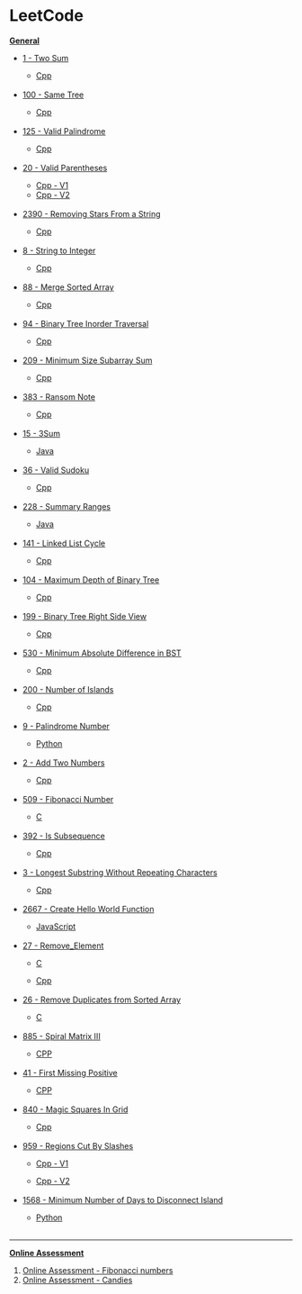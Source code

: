 <div>
    <h1>LeetCode</h1>
</div>
<div>
    <a href="https://github.com/ShaharAshe/LeetCode" alt="General"><b><p> General </p></b></a>
    <ul>
        <div>
            <a href="https://github.com/ShaharAshe/LeetCode/tree/main/leetcode-1-Two_Sum" alt="1 - Two Sum">
                <li> 1 - Two Sum </li>
            </a>
            <ul>
                <a href="https://github.com/ShaharAshe/LeetCode/blob/main/leetcode-1-Two_Sum/leetcode-1-Two_Sum.cpp" alt="1 - Two Sum - Cpp">
                    <li> Cpp </li>
                </a>
            </ul>
        </div>
        <br>
        <div>
            <a href="https://github.com/ShaharAshe/LeetCode/tree/main/leetcode-100-Same_Tree" alt="100 - Same Tree">
                <li> 100 - Same Tree </li>
            </a>
            <ul>
                <a href="https://github.com/ShaharAshe/LeetCode/blob/main/leetcode-100-Same_Tree/leetcode-100-Same_Tree.cpp" alt="100 - Same Tree - Cpp">
                    <li> Cpp </li>
                </a>
            </ul>
        </div>
        <br>
        <div>
            <a href="https://github.com/ShaharAshe/LeetCode/tree/main/leetcode-125-Valid_Palindrome" alt="125 - Valid Palindrome">
                <li> 125 - Valid Palindrome </li>
            </a>
            <ul>
                <a href="https://github.com/ShaharAshe/LeetCode/blob/main/leetcode-125-Valid_Palindrome/leetcode-125-Valid_Palindrome.cpp" alt="125 - Valid Palindrome - Cpp">
                    <li> Cpp </li>
                </a>
            </ul>
        </div>
        <br>
        <div>
            <a href="https://github.com/ShaharAshe/LeetCode/tree/main/leetcode-20-Valid_Parentheses" alt="20 - Valid Parentheses">
                <li> 20 - Valid Parentheses </li>
            </a>
            <ul>
                <a href="https://github.com/ShaharAshe/LeetCode/blob/main/leetcode-20-Valid_Parentheses/leetcode-20-Valid_Parentheses.cpp" alt="20 - Valid Parentheses - Cpp - V1">
                    <li> Cpp - V1 </li>
                </a>
                <a href="https://github.com/ShaharAshe/LeetCode/blob/main/leetcode-20-Valid_Parentheses/leetcode-20-Valid_Parentheses_v2.cpp" alt="20 - Valid Parentheses - Cpp - V2">
                    <li> Cpp - V2 </li>
                </a>
            </ul>
        </div>
        <br>
        <div>
            <a href="https://github.com/ShaharAshe/LeetCode/tree/main/leetcode-2390-Removing_Stars_From_a_String" alt="2390 - Removing Stars From a String">
                <li> 2390 - Removing Stars From a String </li>
            </a>
            <ul>
                <a href="https://github.com/ShaharAshe/LeetCode/blob/main/leetcode-2390-Removing_Stars_From_a_String/leetcode-2390-Removing_Stars_From_a_String.cpp" alt="2390 - Removing Stars From a String - Cpp">
                    <li> Cpp </li>
                </a>
            </ul>
        </div>
        <br>
        <div>
            <a href="https://github.com/ShaharAshe/LeetCode/tree/main/leetcode-8-String_to_Integer" alt="8 - String to Integer">
                <li> 8 - String to Integer </li>
            </a>
            <ul>
                <a href="https://github.com/ShaharAshe/LeetCode/blob/main/leetcode-8-String_to_Integer/leetcode-8-String_to_Integer.cpp" alt="8 - String to Integer - Cpp">
                    <li> Cpp </li>
                </a>
            </ul>
        </div>
        <br>
        <div>
            <a href="https://github.com/ShaharAshe/LeetCode/tree/main/leetcode-88-Merge_Sorted_Array" alt="88 - Merge Sorted Array">
                <li> 88 - Merge Sorted Array </li>
            </a>
            <ul>
                <a href="https://github.com/ShaharAshe/LeetCode/blob/main/leetcode-88-Merge_Sorted_Array/leetcode-88-Merge_Sorted_Array.cpp" alt="88 - Merge Sorted Array - Cpp">
                    <li> Cpp </li>
                </a>
            </ul>
        </div>
        <br>
        <div>
            <a href="https://github.com/ShaharAshe/LeetCode/tree/main/leetcode-94-Binary_Tree_Inorder_Traversal" alt="94 - Binary Tree Inorder Traversal">
                <li> 94 - Binary Tree Inorder Traversal </li>
            </a>
            <ul>
                <a href="https://github.com/ShaharAshe/LeetCode/blob/main/leetcode-94-Binary_Tree_Inorder_Traversal/leetcode-94-Binary_Tree_Inorder_Traversal.cpp" alt="94 - Binary Tree Inorder Traversal - Cpp">
                    <li> Cpp </li>
                </a>
            </ul>
        </div>
        <br>
        <div>
            <a href="https://github.com/ShaharAshe/LeetCode/tree/main/leetcode-209-Minimum_Size_Subarray_Sum" alt="209 - Minimum Size Subarray_Sum">
                <li> 209 - Minimum Size Subarray Sum </li>
            </a>
            <ul>
                <a href="https://github.com/ShaharAshe/LeetCode/blob/main/leetcode-209-Minimum_Size_Subarray_Sum/leetcode-209-Minimum_Size_Subarray_Sum.cpp" alt="209 - Minimum Size Subarray_Sum - Cpp">
                    <li> Cpp </li>
                </a>
            </ul>
        </div>
        <br>
        <div>
            <a href="https://github.com/ShaharAshe/LeetCode/tree/main/leetcode-383-Ransom_Note" alt="383 - Ransom Note">
                <li> 383 - Ransom Note </li>
            </a>
            <ul>
                <a href="https://github.com/ShaharAshe/LeetCode/blob/main/leetcode-383-Ransom_Note/leetcode-383-Ransom_Note.cpp" alt="383 - Ransom Note - Cpp">
                    <li> Cpp </li>
                </a>
            </ul>
        </div>
        <br>
        <div>
            <a href="https://github.com/ShaharAshe/LeetCode/tree/main/leetcode_15_3Sum" alt="15 - 3Sum">
                <li> 15 - 3Sum </li>
            </a>
            <ul>
                <a href="https://github.com/ShaharAshe/LeetCode/blob/main/leetcode_15_3Sum/leetcode_15_3Sum.java" alt="15 - 3Sum - Java">
                    <li> Java </li>
                </a>
            </ul>
        </div>
        <br>
        <div>
            <a href="https://github.com/ShaharAshe/LeetCode/tree/main/leetcode-36-Valid_Sudoku" alt="36 - Valid Sudoku">
                <li> 36 - Valid Sudoku </li>
            </a>
            <ul>
                <a href="https://github.com/ShaharAshe/LeetCode/blob/main/leetcode-36-Valid_Sudoku/leetcode-36-Valid_Sudoku.cpp" alt="36 - Valid Sudoku - Cpp">
                    <li> Cpp </li>
                </a>
            </ul>
        </div>
        <br>
        <div>
            <a href="https://github.com/ShaharAshe/LeetCode/tree/main/leetcode_228_SummaryRanges" alt="228 - Summary Ranges">
                <li> 228 - Summary Ranges </li>
            </a>
            <ul>
                <a href="https://github.com/ShaharAshe/LeetCode/blob/main/leetcode_228_SummaryRanges/leetcode_228_SummaryRanges.java" alt="228 - Summary Ranges - Java">
                    <li>Java</li>
                </a>
            </ul>
        </div>
        <br>
        <div>
            <a href="https://github.com/ShaharAshe/LeetCode/tree/main/leetcode-141-Linked_List_Cycle" alt="141 - Linked List Cycle">
                <li> 141 - Linked List Cycle </li>
            </a>
            <ul>
                <a href="https://github.com/ShaharAshe/LeetCode/blob/main/leetcode-141-Linked_List_Cycle/leetcode-141-Linked_List_Cycle.cpp" alt="141 - Linked List Cycle - Cpp">
                    <li> Cpp </li>
                </a>
            </ul>
        </div>
        <br>
        <div>
            <a href="https://github.com/ShaharAshe/LeetCode/tree/main/leetcode-104-Maximum_Depth_of_Binary_Tree" alt="104 - Maximum Depth of Binary Tree">
                <li> 104 - Maximum Depth of Binary Tree </li>
            </a>
            <ul>
                <a href="https://github.com/ShaharAshe/LeetCode/blob/main/leetcode-104-Maximum_Depth_of_Binary_Tree/leetcode-104-Maximum_Depth_of_Binary_Tree.cpp" alt="104 - Maximum Depth of Binary Tree - Cpp">
                    <li> Cpp </li>
                </a>
            </ul>
        </div>
        <br>
        <div>
            <a href="https://github.com/ShaharAshe/LeetCode/tree/main/leetcode-199-Binary_Tree_Right_Side_View" alt="199 - Binary Tree Right Side View">
                <li> 199 - Binary Tree Right Side View </li>
            </a>
            <ul>
                <a href="https://github.com/ShaharAshe/LeetCode/blob/main/leetcode-199-Binary_Tree_Right_Side_View/leetcode-199-Binary_Tree_Right_Side_View.cpp" alt="199 - Binary Tree Right Side View - Cpp">
                    <li> Cpp </li>
                </a>
            </ul>
        </div>
        <br>
        <div>
            <a href="https://github.com/ShaharAshe/LeetCode/tree/main/leetcode-530-Minimum_Absolute_Difference_in_BST" alt="530 - Minimum Absolute Difference in BST">
                <li> 530 - Minimum Absolute Difference in BST </li>
            </a>
            <ul>
                <a href="https://github.com/ShaharAshe/LeetCode/blob/main/leetcode-530-Minimum_Absolute_Difference_in_BST/leetcode-530-Minimum_Absolute_Difference_in_BST.cpp" alt="530 - Minimum Absolute Difference in BST - Cpp">
                    <li> Cpp </li>
                </a>
            </ul>
        </div>
        <br>
        <div>
            <a href="https://github.com/ShaharAshe/LeetCode/tree/main/leetcode-200-Number_of_Islands" alt="200 - Number of Islands">
                <li> 200 - Number of Islands </li>
            </a>
            <ul>
                <a href="https://github.com/ShaharAshe/LeetCode/blob/main/leetcode-200-Number_of_Islands/leetcode-200-Number_of_Islands.cpp" alt="200 - Number of Islands - Cpp">
                    <li> Cpp </li>
                </a>
            </ul>
        </div>
        <br>
        <div>
            <a href="https://github.com/ShaharAshe/LeetCode/tree/main/leetcode-9-Palindrome_Number" alt="9 - Palindrome Number">
                <li> 9 - Palindrome Number </li>
            </a>
            <ul>
                <a href="https://github.com/ShaharAshe/LeetCode/blob/main/leetcode-9-Palindrome_Number/leetcode-9-Palindrome_Number.py" alt="9 - Palindrome Number - Python">
                    <li> Python </li>
                </a>
            </ul>
        </div>
        <br>
        <div>
            <a href="https://github.com/ShaharAshe/LeetCode/tree/main/leetcode-2-Add_Two_Numbers">
                <li> 2 - Add Two Numbers </li>
            </a>
            <ul>
                <a href="https://github.com/ShaharAshe/LeetCode/blob/main/leetcode-2-Add_Two_Numbers/leetcode-2-Add_Two_Numbers.cpp" alt="2 - Add Two Numbers - Cpp">
                    <li> Cpp </li>
                </a>
            </ul>
        </div>
        <br>
        <div>
            <a href="https://github.com/ShaharAshe/LeetCode/tree/main/leetcode_509_Fibonacci_Number">
                <li> 509 - Fibonacci Number </li>
            </a>
            <ul>
                <a href="https://github.com/ShaharAshe/LeetCode/blob/main/leetcode_509_Fibonacci_Number/leetcode_509_Fibonacci_Number.c" alt="509 - Fibonacci Number - C">
                    <li> C </li>
                </a>
            </ul>
        </div>
        <br>
        <div>
            <a href="https://github.com/ShaharAshe/LeetCode/tree/main/leetcode-392-Is_Subsequence">
                <li> 392 - Is Subsequence </li>
            </a>
            <ul>
                <a href="https://github.com/ShaharAshe/LeetCode/blob/main/leetcode-392-Is_Subsequence/leetcode-392-Is_Subsequence.cpp" alt="392 - Is Subsequence - Cpp">
                    <li> Cpp </li>
                </a>
            </ul>
        </div>
        <br>
        <div>
            <a href="https://github.com/ShaharAshe/LeetCode/tree/main/leetcode-3-Longest_Substring_Without_Repeating_Characters">
                <li> 3 - Longest Substring Without Repeating Characters </li>
            </a>
            <ul>
                <a href="https://github.com/ShaharAshe/LeetCode/blob/main/leetcode-3-Longest_Substring_Without_Repeating_Characters/leetcode-3-Longest_Substring_Without_Repeating_Characters.cpp" alt="3 - Longest Substring Without Repeating Characters - Cpp">
                    <li> Cpp </li>
                </a>
            </ul>
        </div>
        <br>
        <div>
            <a href="https://github.com/ShaharAshe/LeetCode/tree/main/leetcode-2667-Create_Hello_World_Function">
                <li> 2667 - Create Hello World Function </li>
            </a>
            <ul>
                <a href="https://github.com/ShaharAshe/LeetCode/blob/main/leetcode-2667-Create_Hello_World_Function/leetcode-2667-Create_Hello_World_Function.js" alt="2667 - Create Hello World Function - JavaScript">
                    <li> JavaScript </li>
                </a>
            </ul>
        </div>
        <br>
        <div>
            <a href="https://github.com/ShaharAshe/LeetCode/tree/main/leetcode-27-Remove_Element">
                <li> 27 - Remove_Element </li>
            </a>
            <ul>
                <a href="https://github.com/ShaharAshe/LeetCode/blob/main/leetcode-27-Remove_Element/leetcode-27-Remove_Element.c" alt="27 - Remove_Element - c">
                    <li> C </li>
                </a>
            </ul>
            <ul>
                <a href="https://github.com/ShaharAshe/LeetCode/blob/main/leetcode-27-Remove_Element/leetcode-27-Remove_Element.cpp" alt="27 - Remove_Element - cpp">
                    <li> Cpp </li>
                </a>
            </ul>
        </div>
        <br>
        <div>
            <a href="https://github.com/ShaharAshe/LeetCode/tree/main/leetcode-26-Remove_Duplicates_from_Sorted_Array">
                <li> 26 - Remove Duplicates from Sorted Array </li>
            </a>
            <ul>
                <a href="https://github.com/ShaharAshe/LeetCode/blob/main/leetcode-26-Remove_Duplicates_from_Sorted_Array/leetcode-26-Remove_Duplicates_from_Sorted_Array.c" alt="26 - Remove Duplicates from Sorted Array - C">
                    <li> C </li>
                </a>
            </ul>
        </div>
        <br>
        <div>
            <a href="https://github.com/ShaharAshe/LeetCode/tree/main/leetcode-885-Spiral_Matrix_III">
                <li> 885 - Spiral Matrix III </li>
            </a>
            <ul>
                <a href="https://github.com/ShaharAshe/LeetCode/blob/main/leetcode-885-Spiral_Matrix_III/leetcode-885-Spiral_Matrix_III.cpp" alt="885 - Spiral Matrix III - cpp">
                    <li> CPP </li>
                </a>
            </ul>
        </div>
        <br>
        <div>
            <a href="https://github.com/ShaharAshe/LeetCode/tree/main/leetcode-41-First_Missing_Positive">
                <li> 41 - First Missing Positive </li>
            </a>
            <ul>
                <a href="https://github.com/ShaharAshe/LeetCode/blob/main/leetcode-41-First_Missing_Positive/leetcode-41-First_Missing_Positive.cpp" alt="41 - First Missing Positive - cpp">
                    <li> CPP </li>
                </a>
            </ul>
        </div>
        <br>
        <div>
            <a href="https://github.com/ShaharAshe/LeetCode/tree/main/leetcode-840-Magic_Squares_In_Grid">
                <li> 840 - Magic Squares In Grid </li>
            </a>
            <ul>
                <a href="https://github.com/ShaharAshe/LeetCode/blob/main/leetcode-840-Magic_Squares_In_Grid/leetcode-840-Magic_Squares_In_Grid.cpp" alt="840 - Magic Squares In Grid - cpp">
                    <li> Cpp </li>
                </a>
            </ul>
        </div>
        <br>
        <div>
            <a href="https://github.com/ShaharAshe/LeetCode/tree/main/leetcode-959-Regions_Cut_By_Slashes">
                <li> 959 - Regions Cut By Slashes </li>
            </a>
            <ul>
                <a href="https://github.com/ShaharAshe/LeetCode/blob/main/leetcode-959-Regions_Cut_By_Slashes/leetcode-959-Regions_Cut_By_Slashes-V1.cpp" alt="959 - Regions Cut By Slashes - V1 - cpp">
                    <li> Cpp - V1 </li>
                </a>
            </ul>
            <ul>
                <a href="https://github.com/ShaharAshe/LeetCode/blob/main/leetcode-959-Regions_Cut_By_Slashes/leetcode-959-Regions_Cut_By_Slashes-V2.cpp" alt="959 - Regions Cut By Slashes - V2 - cpp">
                    <li> Cpp - V2 </li>
                </a>
            </ul>
        </div>
        <br>
        <div>
            <a href="https://github.com/ShaharAshe/LeetCode/tree/main/leetcode-1568-Minimum_Number_of_Days_to_Disconnect_Island">
                <li> 1568 - Minimum Number of Days to Disconnect Island </li>
            </a>
            <ul>
                <a href="https://github.com/ShaharAshe/LeetCode/blob/main/leetcode-1568-Minimum_Number_of_Days_to_Disconnect_Island/leetcode-1568-Minimum_Number_of_Days_to_Disconnect_Island.py" alt="1568 - Minimum Number of Days to Disconnect Island - python">
                    <li> Python </li>
                </a>
            </ul>
        </div>
        <br>
    </ol>
</div>
<hr>
<div>
    <a href="https://github.com/ShaharAshe/LeetCode/tree/main/onlineAssessment" alt="Online Assessment">
        <b><p> Online Assessment </p></b>
    </a>
    <ol>
        <a href="https://github.com/ShaharAshe/LeetCode/blob/main/onlineAssessment/leetcode-onlineAssessment-Fibonacci_numbers.cpp" alt="Online Assessment - Fibonacci numbers">
            <li> Online Assessment - Fibonacci numbers </li>
        </a>
        <a href="https://github.com/ShaharAshe/LeetCode/blob/main/onlineAssessment/%E2%80%8F%E2%80%8Fleetcode-onlineAssessment-Candies.cpp" alt="Online Assessment - Candies">
            <li> Online Assessment - Candies </li>
        </a>
    </ol>
</div>
